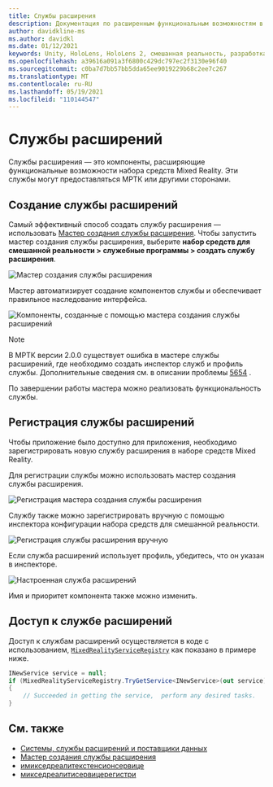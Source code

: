 ```yaml
---
title: Службы расширения
description: Документация по расширенным функциональным возможностям в МРТК
author: davidkline-ms
ms.author: davidkl
ms.date: 01/12/2021
keywords: Unity, HoloLens, HoloLens 2, смешанная реальность, разработка, MRTK
ms.openlocfilehash: a39616a091a3f6800c429dc797ec2f3130e96f40
ms.sourcegitcommit: c0ba7d7bb57bb5dda65ee9019229b68c2ee7c267
ms.translationtype: MT
ms.contentlocale: ru-RU
ms.lasthandoff: 05/19/2021
ms.locfileid: "110144547"
---
```

# <a name="extension-services"></a>Службы расширений

Службы расширения — это компоненты, расширяющие функциональные возможности набора средств Mixed Reality. Эти службы могут предоставляться МРТК или другими сторонами.

## <a name="creating-an-extension-service"></a>Создание службы расширений

Самый эффективный способ создать службу расширения — использовать [Мастер создания службы расширения](../tools/extension-service-creation-wizard.md).
Чтобы запустить мастер создания службы расширения, выберите **набор средств для смешанной реальности > служебные программы > создать службу расширения**.

![Мастер создания службы расширения](../images/extension-wizard/ExtensionServiceCreationWizard.png)

Мастер автоматизирует создание компонентов службы и обеспечивает правильное наследование интерфейса.

![Компоненты, созданные с помощью мастера создания службы расширений](../images/extension-wizard/ExtensionServiceComponents.png)

> [!Note]
> В МРТК версии 2.0.0 существует ошибка в мастере службы расширений, где необходимо создать инспектор служб и профиль службы. Дополнительные сведения см. в описании проблемы [5654](https://github.com/microsoft/MixedRealityToolkit-Unity/issues/5654) .

По завершении работы мастера можно реализовать функциональность службы.

## <a name="registering-an-extension-service"></a>Регистрация службы расширений

Чтобы приложение было доступно для приложения, необходимо зарегистрировать новую службу расширения в наборе средств Mixed Reality.

Для регистрации службы можно использовать мастер создания службы расширения.

![Регистрация мастера создания службы расширения](../images/extension-wizard/ExtensionServiceWizardRegister.png)

Службу также можно зарегистрировать вручную с помощью инспектора конфигурации набора средств для смешанной реальности.

![Регистрация службы расширения вручную](../images/profiles/RegisterExtensionService.png)

Если служба расширений использует профиль, убедитесь, что он указан в инспекторе.

![Настроенная служба расширений](../images/profiles/ConfiguredExtensionService.png)

Имя и приоритет компонента также можно изменить.

## <a name="accessing-an-extension-service"></a>Доступ к службе расширений

Доступ к службам расширений осуществляется в коде с использованием, [`MixedRealityServiceRegistry`](xref:Microsoft.MixedReality.Toolkit.MixedRealityServiceRegistry) как показано в примере ниже.

```c#
INewService service = null;
if (MixedRealityServiceRegistry.TryGetService<INewService>(out service))
{
    // Succeeded in getting the service,  perform any desired tasks.
}
```

## <a name="see-also"></a>См. также

- [Системы, службы расширений и поставщики данных](../../architecture/systems-extensions-providers.md)
- [Мастер создания службы расширения](../tools/extension-service-creation-wizard.md)
- [имикседреалитекстенсионсервице](xref:Microsoft.MixedReality.Toolkit.IMixedRealityExtensionService)
- [микседреалитисервицерегистри](xref:Microsoft.MixedReality.Toolkit.MixedRealityServiceRegistry)

